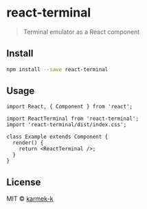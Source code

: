 # react-terminal

> Terminal emulator as a React component

## Install

```bash
npm install --save react-terminal
```

## Usage

```tsx
import React, { Component } from 'react';

import ReactTerminal from 'react-terminal';
import 'react-terminal/dist/index.css';

class Example extends Component {
  render() {
    return <ReactTerminal />;
  }
}
```

## License

MIT © [karmek-k](https://github.com/karmek-k)
